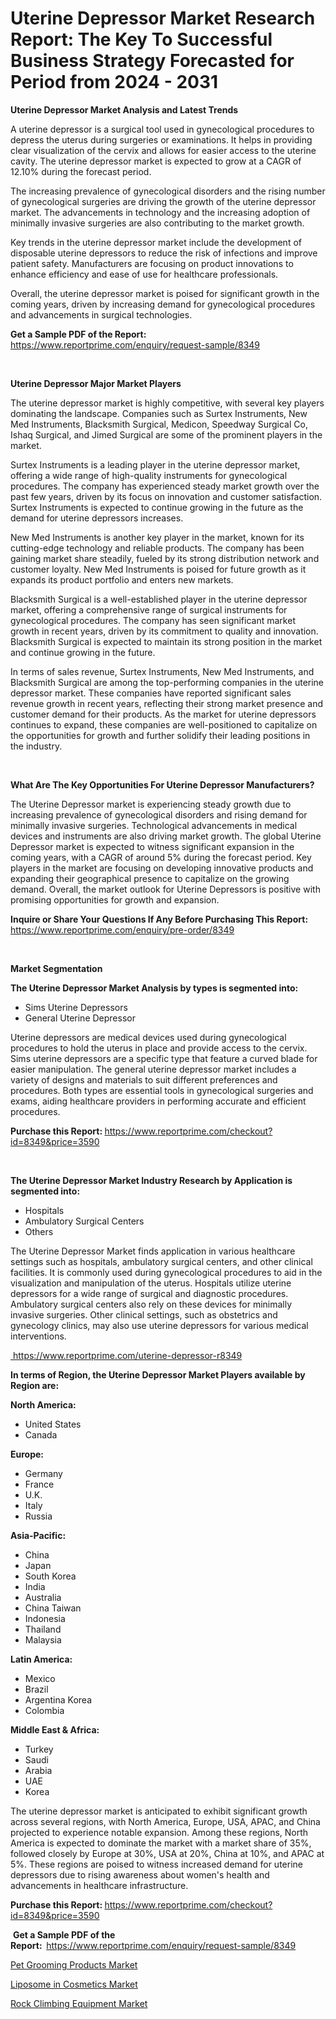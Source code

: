 <p><h1>Uterine Depressor Market Research Report: The Key To Successful Business Strategy Forecasted for Period from 2024 - 2031</h1></p><p><strong>Uterine Depressor Market Analysis and Latest Trends</strong></p>
<p><p>A uterine depressor is a surgical tool used in gynecological procedures to depress the uterus during surgeries or examinations. It helps in providing clear visualization of the cervix and allows for easier access to the uterine cavity. The uterine depressor market is expected to grow at a CAGR of 12.10% during the forecast period.</p><p>The increasing prevalence of gynecological disorders and the rising number of gynecological surgeries are driving the growth of the uterine depressor market. The advancements in technology and the increasing adoption of minimally invasive surgeries are also contributing to the market growth.</p><p>Key trends in the uterine depressor market include the development of disposable uterine depressors to reduce the risk of infections and improve patient safety. Manufacturers are focusing on product innovations to enhance efficiency and ease of use for healthcare professionals.</p><p>Overall, the uterine depressor market is poised for significant growth in the coming years, driven by increasing demand for gynecological procedures and advancements in surgical technologies.</p></p>
<p><strong>Get a Sample PDF of the Report:&nbsp;</strong> <a href="https://www.reportprime.com/enquiry/request-sample/8349">https://www.reportprime.com/enquiry/request-sample/8349</a></p>
<p>&nbsp;</p>
<p><strong>Uterine Depressor Major Market Players</strong></p>
<p><p>The uterine depressor market is highly competitive, with several key players dominating the landscape. Companies such as Surtex Instruments, New Med Instruments, Blacksmith Surgical, Medicon, Speedway Surgical Co, Ishaq Surgical, and Jimed Surgical are some of the prominent players in the market.</p><p>Surtex Instruments is a leading player in the uterine depressor market, offering a wide range of high-quality instruments for gynecological procedures. The company has experienced steady market growth over the past few years, driven by its focus on innovation and customer satisfaction. Surtex Instruments is expected to continue growing in the future as the demand for uterine depressors increases.</p><p>New Med Instruments is another key player in the market, known for its cutting-edge technology and reliable products. The company has been gaining market share steadily, fueled by its strong distribution network and customer loyalty. New Med Instruments is poised for future growth as it expands its product portfolio and enters new markets.</p><p>Blacksmith Surgical is a well-established player in the uterine depressor market, offering a comprehensive range of surgical instruments for gynecological procedures. The company has seen significant market growth in recent years, driven by its commitment to quality and innovation. Blacksmith Surgical is expected to maintain its strong position in the market and continue growing in the future.</p><p>In terms of sales revenue, Surtex Instruments, New Med Instruments, and Blacksmith Surgical are among the top-performing companies in the uterine depressor market. These companies have reported significant sales revenue growth in recent years, reflecting their strong market presence and customer demand for their products. As the market for uterine depressors continues to expand, these companies are well-positioned to capitalize on the opportunities for growth and further solidify their leading positions in the industry.</p></p>
<p>&nbsp;</p>
<p><strong>What Are The Key Opportunities For Uterine Depressor Manufacturers?</strong></p>
<p><p>The Uterine Depressor market is experiencing steady growth due to increasing prevalence of gynecological disorders and rising demand for minimally invasive surgeries. Technological advancements in medical devices and instruments are also driving market growth. The global Uterine Depressor market is expected to witness significant expansion in the coming years, with a CAGR of around 5% during the forecast period. Key players in the market are focusing on developing innovative products and expanding their geographical presence to capitalize on the growing demand. Overall, the market outlook for Uterine Depressors is positive with promising opportunities for growth and expansion.</p></p>
<p><strong>Inquire or Share Your Questions If Any Before Purchasing This Report:</strong> <a href="https://www.reportprime.com/enquiry/pre-order/8349">https://www.reportprime.com/enquiry/pre-order/8349</a></p>
<p>&nbsp;</p>
<p><strong>Market Segmentation</strong></p>
<p><strong>The Uterine Depressor Market Analysis by types is segmented into:</strong></p>
<p><ul><li>Sims Uterine Depressors</li><li>General Uterine Depressor</li></ul></p>
<p><p>Uterine depressors are medical devices used during gynecological procedures to hold the uterus in place and provide access to the cervix. Sims uterine depressors are a specific type that feature a curved blade for easier manipulation. The general uterine depressor market includes a variety of designs and materials to suit different preferences and procedures. Both types are essential tools in gynecological surgeries and exams, aiding healthcare providers in performing accurate and efficient procedures.</p></p>
<p><strong>Purchase this Report:&nbsp;</strong><a href="https://www.reportprime.com/checkout?id=8349&price=3590">https://www.reportprime.com/checkout?id=8349&price=3590</a></p>
<p>&nbsp;</p>
<p><strong>The Uterine Depressor Market Industry Research by Application is segmented into:</strong></p>
<p><ul><li>Hospitals</li><li>Ambulatory Surgical Centers</li><li>Others</li></ul></p>
<p><p>The Uterine Depressor Market finds application in various healthcare settings such as hospitals, ambulatory surgical centers, and other clinical facilities. It is commonly used during gynecological procedures to aid in the visualization and manipulation of the uterus. Hospitals utilize uterine depressors for a wide range of surgical and diagnostic procedures. Ambulatory surgical centers also rely on these devices for minimally invasive surgeries. Other clinical settings, such as obstetrics and gynecology clinics, may also use uterine depressors for various medical interventions.</p></p>
<p><a href="https://www.reportprime.com/uterine-depressor-r8349">&nbsp;https://www.reportprime.com/uterine-depressor-r8349</a></p>
<p><strong>In terms of Region, the Uterine Depressor Market Players available by Region are:</strong></p>
<p>
    <p> <strong> North America: </strong>
        <ul>
            <li>United States</li>
            <li>Canada</li>
        </ul>
        </p> 
    <p> <strong> Europe: </strong>
        <ul>
            <li>Germany</li>
            <li>France</li>
            <li>U.K.</li>
            <li>Italy</li>
            <li>Russia</li>
        </ul>
        </p> 
    <p> <strong> Asia-Pacific: </strong>
        <ul>
            <li>China</li>
            <li>Japan</li>
            <li>South Korea</li>
            <li>India</li>
            <li>Australia</li>
            <li>China Taiwan</li>
            <li>Indonesia</li>
            <li>Thailand</li>
            <li>Malaysia</li>
        </ul>
        </p> 
    <p> <strong> Latin America: </strong>
        <ul>
            <li>Mexico</li>
            <li>Brazil</li>
            <li>Argentina Korea</li>
            <li>Colombia</li>
        </ul>
        </p> 
    <p> <strong> Middle East & Africa: </strong>
        <ul>
            <li>Turkey</li>
            <li>Saudi</li>
            <li>Arabia</li>
            <li>UAE</li>
            <li>Korea</li>
        </ul>
    </p>
    </p>
<p><p>The uterine depressor market is anticipated to exhibit significant growth across several regions, with North America, Europe, USA, APAC, and China projected to experience notable expansion. Among these regions, North America is expected to dominate the market with a market share of 35%, followed closely by Europe at 30%, USA at 20%, China at 10%, and APAC at 5%. These regions are poised to witness increased demand for uterine depressors due to rising awareness about women's health and advancements in healthcare infrastructure.</p></p>
<p><strong>Purchase this Report: </strong><a href="https://www.reportprime.com/checkout?id=8349&price=3590">https://www.reportprime.com/checkout?id=8349&price=3590</a></p>
<p>&nbsp;<strong>Get a Sample PDF of the Report:&nbsp;&nbsp;</strong><a href="https://www.reportprime.com/enquiry/request-sample/8349">https://www.reportprime.com/enquiry/request-sample/8349</a></p>
<p><strong></strong></p>
<p><p><a href="https://extreme-scabiosa-c81.notion.site/Pet-Grooming-Products-Market-Size-Market-Outlook-and-Market-Forecast-2024-to-2031-09188f7a3008489bbad07c4bc2c1bfa3">Pet Grooming Products Market</a></p><p><a href="https://adventurous-uranium-ef9.notion.site/Liposome-in-Cosmetics-Market-Competitive-Analysis-Market-Trends-and-Forecast-to-2031-e7fde338a90147f7a1d20112f45ecbd2">Liposome in Cosmetics Market</a></p><p><a href="https://carnation-joke-41f.notion.site/Rock-Climbing-Equipment-Market-Focuses-on-Market-Share-Size-and-Projected-Forecast-Till-2031-a89ecc31641542f6b6e2b1198d3ae099">Rock Climbing Equipment Market</a></p></p>